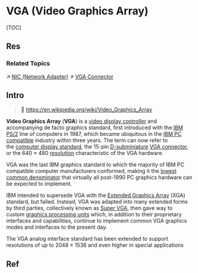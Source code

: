 # VGA (Video Graphics Array)

[TOC]



## Res
### Related Topics
↗ [NIC (Network Adapter)](../../../../../../../🏎️%20Computer%20Networking%20and%20Communication/📌%20Computer%20Networking%20Basics/0x06%20Data%20Link%20Layer/📌%20Link%20Layer%20(Switched%20Network)%20Basics/Link%20Layer%20Network%20Devices/NIC%20(Network%20Adapter).md)
↗ [VGA Connector](../../Computer%20Bus%20(Datapath)/Expansion%20Bus%20(Ports%20&%20Computer%20Bus%20Interfaces)/Expansion%20Ports%20(External%20Bus)/📌%20Obsolete%20Ports/VGA%20Connector.md)



## Intro
> 🔗 https://en.wikipedia.org/wiki/Video_Graphics_Array

**Video Graphics Array** (**VGA**) is a [video display controller](https://en.wikipedia.org/wiki/Video_display_controller "Video display controller") and accompanying de facto graphics standard, first introduced with the [IBM PS/2](https://en.wikipedia.org/wiki/IBM_PS/2 "IBM PS/2") line of computers in 1987, which became ubiquitous in the [IBM PC compatible](https://en.wikipedia.org/wiki/IBM_PC_compatible "IBM PC compatible") industry within three years. The term can now refer to the [computer display standard](https://en.wikipedia.org/wiki/Computer_display_standard "Computer display standard"), the 15-pin [D-subminiature](https://en.wikipedia.org/wiki/D-subminiature "D-subminiature") [VGA connector](https://en.wikipedia.org/wiki/VGA_connector "VGA connector"), or the 640 × 480 [resolution](https://en.wikipedia.org/wiki/Graphics_display_resolution "Graphics display resolution") characteristic of the VGA hardware.

VGA was the last IBM graphics standard to which the majority of IBM PC compatible computer manufacturers conformed, making it the [lowest common denominator](https://en.wikipedia.org/wiki/Lowest_common_denominator#Colloquial_usage "Lowest common denominator") that virtually all post-1990 PC graphics hardware can be expected to implement.

IBM intended to supersede VGA with the [Extended Graphics Array](https://en.wikipedia.org/wiki/Extended_Graphics_Array "Extended Graphics Array") (XGA) standard, but failed. Instead, VGA was adapted into many extended forms by third parties, collectively known as [Super VGA](https://en.wikipedia.org/wiki/Super_VGA "Super VGA"), then gave way to custom [graphics processing units](https://en.wikipedia.org/wiki/Graphics_processing_unit "Graphics processing unit") which, in addition to their proprietary interfaces and capabilities, continue to implement common VGA graphics modes and interfaces to the present day.

The VGA analog interface standard has been extended to support resolutions of up to 2048 × 1536 and even higher in special applications



## Ref
